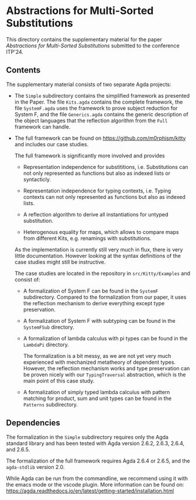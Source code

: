 # Abstractions for Multi-Sorted Substitutions

This directory contains the supplementary material for the paper
*Abstractions for Multi-Sorted Substitutions* submitted to the
conference ITP'24.

## Contents

The supplementary material consists of two separate Agda projects:

-   The `Simple` subdirectory contains the simplified framework as
    presented in the Paper. The file `Kits.agda` contains the complete
    framework, the file `SystemF.agda` uses the framework to prove
    subject reduction for System F, and the file `Generics.agda`
    contains the generic description of the object languages that the
    reflection algorithm from the `Full` framework can handle.

-   The full framework can be found on https://github.com/m0rphism/kitty
    and includes our case studies.
    
    The full framework is significantly more involved and provides
    
    -    Representation independence for substititions, i.e.
         Substitutions can not only represented as functions but also
         as indexed lists or syntacticly.

    -    Representation independence for typing contexts, i.e.
         Typing contexts can not only represented as functions but also
         as indexed lists.

    -    A reflection algorithm to derive all instantiations for
         untyped substitution.

    -    Heterogenous equality for maps, which allows to compare
         maps from different Kits, e.g. renamings with substitutions.
         
    As the implementation is currently still very much in flux,
    there is very little documentation. However looking at the syntax
    definitions of the case studies might still be instructive.
    
    The case studies are located in the repository in `src/Kitty/Examples` and
    consist of:
    
    -    A formalization of System F can be found in the
         `SystemF` subdirectory. Compared to the formalization
         from our paper, it uses the reflection mechanism to derive
         everything except type preservation.

    -    A formalization of System F with subtyping can be found in the
         `SystemFSub` directory.

    -    A formalization of lambda calculus with pi types can be found
         in the `LambdaPi` directory.

         The formalization is a bit messy, as we are not yet very much
         experienced with mechanized metatheory of dependent types.
         However, the reflection mechanism works and type preservation
         can be proven nicely with our `TypingTraversal` abstraction,
         which is the main point of this case study.

    -    A formalization of simply typed lambda calculus with pattern
         matching for product, sum and unit types can be found in the
         `Patterns` subdirectory.

## Dependencies

The formalization in the `Simple` subdirectory requires only the Agda
standard library and has been tested with Agda version 2.6.2, 2.6.3,
2.6.4, and 2.6.5.

The formalization of the full framework requires Agda 2.6.4 or 2.6.5,
and the `agda-stdlib` version 2.0.

While Agda can be run from the commandline, we recommend using it with
the emacs mode or the vscode plugin. More information can be found on:
https://agda.readthedocs.io/en/latest/getting-started/installation.html


